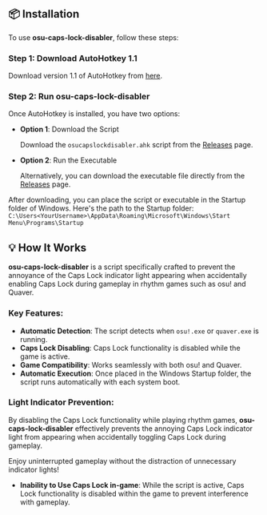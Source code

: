 ## 📦 Installation

To use **osu-caps-lock-disabler**, follow these steps:

### Step 1: Download AutoHotkey 1.1

Download version 1.1 of AutoHotkey from [here](https://www.autohotkey.com/download/1.1/).

### Step 2: Run osu-caps-lock-disabler

Once AutoHotkey is installed, you have two options:

- **Option 1**: Download the Script

   Download the `osucapslockdisabler.ahk` script from the [Releases](https://github.com/daikisoul/osu-caps-lock-disabler/releases) page.

- **Option 2**: Run the Executable

   Alternatively, you can download the executable file directly from the [Releases](https://github.com/daikisoul/osu-caps-lock-disabler/releases) page.

After downloading, you can place the script or executable in the Startup folder of Windows. Here's the path to the Startup folder: `C:\Users<YourUsername>\AppData\Roaming\Microsoft\Windows\Start Menu\Programs\Startup`

## 💡 How It Works

**osu-caps-lock-disabler** is a script specifically crafted to prevent the annoyance of the Caps Lock indicator light appearing when accidentally enabling Caps Lock during gameplay in rhythm games such as osu! and Quaver.

### Key Features:

- **Automatic Detection**: The script detects when `osu!.exe` or `quaver.exe` is running.
- **Caps Lock Disabling**: Caps Lock functionality is disabled while the game is active.
- **Game Compatibility**: Works seamlessly with both osu! and Quaver.
- **Automatic Execution**: Once placed in the Windows Startup folder, the script runs automatically with each system boot.

### Light Indicator Prevention:

By disabling the Caps Lock functionality while playing rhythm games, **osu-caps-lock-disabler** effectively prevents the annoying Caps Lock indicator light from appearing when accidentally toggling Caps Lock during gameplay.

Enjoy uninterrupted gameplay without the distraction of unnecessary indicator lights!

- **Inability to Use Caps Lock in-game**: While the script is active, Caps Lock functionality is disabled within the game to prevent interference with gameplay.


